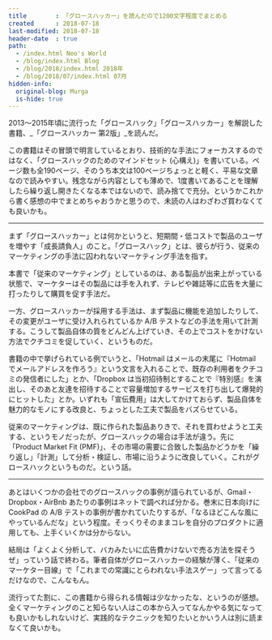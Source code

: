 ```yaml
---
title        : 「グロースハッカー」を読んだので1200文字程度でまとめる
created      : 2018-07-18
last-modified: 2018-07-18
header-date  : true
path:
  - /index.html Neo's World
  - /blog/index.html Blog
  - /blog/2018/index.html 2018年
  - /blog/2018/07/index.html 07月
hidden-info:
  original-blog: Murga
  is-hide: true
---
```


2013〜2015年頃に流行った「グロースハック」「グロースハッカー」を解説した書籍、_「グロースハッカー 第2版」_を読んだ。

この書籍はその冒頭で明言しているとおり、技術的な手法にフォーカスするのではなく、「グロースハックのためのマインドセット (心構え)」を書いている。ページ数も全190ページ、そのうち本文は100ページちょっとと軽く、平易な文章なので読みやすい。残念ながら内容としても薄めで、1度書いてあることを理解したら繰り返し開きたくなる本ではないので、読み捨てで充分。というかこれから書く感想の中でまとめちゃおうかと思うので、未読の人はわざわざ買わなくても良いかも。

---

まず「グロースハッカー」とは何かというと、短期間・低コストで製品のユーザを増やす「成長請負人」のこと。「グロースハック」とは、彼らが行う、従来のマーケティングの手法に囚われないマーケティング手法を指す。

本書で「従来のマーケティング」としているのは、ある製品が出来上がっている状態で、マーケターはその製品には手を入れず、テレビや雑誌等に広告を大量に打ったりして購買を促す手法だ。

一方、グロースハッカーが採用する手法は、まず製品に機能を追加したりして、その変更がユーザに受け入れられているか A/B テストなどの手法を用いて計測する。こうして製品自体の質をどんどん上げていき、その上でコストをかけない方法でクチコミを促していく、というものだ。

書籍の中で挙げられている例でいうと、「Hotmail はメールの末尾に『Hotmail でメールアドレスを作ろう』という文言を入れることで、既存の利用者をクチコミの発信者にした」とか、「Dropbox は当初招待制とすることで『特別感』を演出し、そのあと友達を招待することで容量増加するサービスを打ち出して爆発的にヒットした」とか。いずれも「宣伝費用」は大してかけておらず、製品自体を魅力的なモノにする改良と、ちょっとした工夫で製品をバズらせている。

従来のマーケティングは、既に作られた製品ありきで、それを買わせようと工夫する、というモノだったが、グロースハックの場合は手法が違う。先に「Product Market Fit (PMF)」、その市場の需要に合致した製品かどうかを「繰り返し」「計測」して分析・検証し、市場に沿うように改良していく。これがグロースハックというものだ。という話。

---

あとはいくつかの会社でのグロースハックの事例が語られているが、Gmail・Dropbox・AirBnb あたりの事例はネットで調べれば分かる。巻末に日本向けに CookPad の A/B テストの事例が書かれていたりするが、「なるほどこんな風にやっているんだな」という程度。そっくりそのままコレを自分のプロダクトに適用しても、上手くいくかは分からない。

結局は「よくよく分析して、バカみたいに広告費かけないで売る方法を探そうぜ」っていう話で終わる。筆者自体がグロースハッカーの経験が薄く、「従来のマーケター目線」で「これまでの常識にとらわれない手法スゲー」って言ってるだけなので、こんなもん。

流行ってた割に、この書籍から得られる情報は少なかったな、というのが感想。全くマーケティングのこと知らない人はこの本から入ってなんかやる気になっても良いかもしれないけど、実践的なテクニックを知りたいとかいう人は別に読まなくて良いかも。
